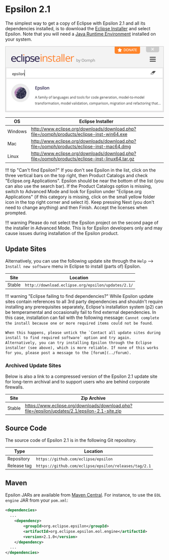 # Epsilon 2.1

The simplest way to get a copy of Eclipse with Epsilon 2.1 and all its dependencies installed, is to download the [Eclipse Installer](https://wiki.eclipse.org/Eclipse_Installer) and select Epsilon. Note that you will need a [Java Runtime Environment](https://adoptopenjdk.net/) installed on your system.

![Epsilon in Eclipse Installer](../assets/images/eclipse-installer.png)

| OS | Eclipse Installer |
| - | - |
| Windows | <http://www.eclipse.org/downloads/download.php?file=/oomph/products/eclipse-inst-win64.exe> |
| Mac | <http://www.eclipse.org/downloads/download.php?file=/oomph/products/eclipse-inst-mac64.dmg> |
| Linux | <http://www.eclipse.org/downloads/download.php?file=/oomph/products/eclipse-inst-linux64.tar.gz> |

!!! tip "Can't find Epsilon?"
	 If you don't see Epsilon in the list, click on the three vertical bars on the top right, then Product Catalogs and check "Eclipse.org Applications". Epsilon should be near the bottom of the list (you can also use the search bar). If the Product Catalogs option is missing, switch to Advanced Mode and look for Epsilon under "Eclipse.org Applications" (if this category is missing, click on the small yellow folder icon in the top right corner and select it). Keep pressing Next (you don't need to change anything) and then Finish. Accept the licenses when prompted.

!!! warning
	Please do not select the Epsilon project on the second page of the installer in Advanced Mode. This is for Epsilon developers only and may cause issues during installation of the Epsilon product.

## Update Sites

Alternatively, you can use the following update site through the `Help` --> `Install new software` menu in Eclipse to install (parts of) Epsilon.

| Site | Location |
| - | - |
| Stable | `http://download.eclipse.org/epsilon/updates/2.1/`|

!!! warning "Eclipse failing to find dependencies?"
    While Epsilon update sites contain references to all 3rd party dependencies and shouldn't require installing any prerequisites separately, Eclipse's installation system (p2) can be temperamental and occasionally fail to find external dependencies. In this case, installation can fail with the following message: `Cannot complete the install because one or more required items could not be found`.

    When this happens, please untick the `Contact all update sites during install to find required software` option and try again. Alternatively, you can try installing Epsilon through the Eclipse installer (see above), which is more reliable. If none of this works for you, please post a message to the [forum](../forum).

### Archived Update Sites

Below is also a link to a compressed version of the Epsilon 2.1 update site for long-term archival and to support users who are behind corporate firewalls.

| Site | Zip Archive |
| - | - |
| Stable | <https://www.eclipse.org/downloads/download.php?file=/epsilon/updates/2.1/epsilon-2.1-site.zip> |

## Source Code

The source code of Epsilon 2.1 is in the following Git repository.

| Type | Location |
| - | - |
| Repository | `https://github.com/eclipse/epsilon`|
| Release tag | `https://github.com/eclipse/epsilon/releases/tag/2.1`|

## Maven

Epsilon JARs are available from [Maven Central](https://mvnrepository.com/artifact/org.eclipse.epsilon). For
instance, to use the `EOL engine` JAR from your `pom.xml`:

```xml
<dependencies>
  ...
	<dependency>
	    <groupId>org.eclipse.epsilon</groupId>
	    <artifactId>org.eclipse.epsilon.eol.engine</artifactId>
	    <version>2.1.0</version>
	</dependency>
  ...
</dependencies>

```